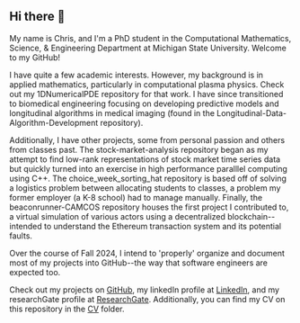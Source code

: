 ## Hi there 👋

My name is Chris, and I'm a PhD student in the Computational Mathematics, Science, & Engineering Department at Michigan State University. Welcome to my GitHub!

I have quite a few academic interests. However, my background is in applied mathematics, particularly in computational plasma physics. Check out my 1DNumericalPDE repository for that work. I have since transitioned to biomedical engineering focusing on developing predictive models and longitudinal algorithms in medical imaging (found in the Longitudinal-Data-Algorithm-Development repository). 

Additionally, I have other projects, some from personal passion and others from classes past. The stock-market-analysis repository began as my attempt to find low-rank representations of stock market time series data but quickly turned into an exercise in high performance paralllel computing using C++. The choice_week_sorting_hat repository is based off of solving a logistics problem between allocating students to classes, a problem my former employer (a K-8 school) had to manage manually. Finally, the beaconrunner-CAMCOS repository houses the first project I contributed to, a virtual simulation of various actors using a decentralized blockchain--intended to understand the Ethereum transaction system and its potential faults.

Over the course of Fall 2024, I intend to 'properly' organize and document most of my projects into GitHub--the way that software engineers are expected too.

Check out my projects on [GitHub](https://www.github.com/ChrisG32123), my linkedIn profile at [LinkedIn](https://www.linkedin.com/in/chris-m-gerlach/), and my researchGate profile at [ResearchGate](https://www.researchgate.net/profile/Chris-Gerlach-2).
Additionally, you can find my CV on this repository in the [CV](https://github.com/ChrisG32123/ChrisG32123/tree/main/CV) folder.



<!--
**ChrisG32123/ChrisG32123** is a ✨ _special_ ✨ repository because its `README.md` (this file) appears on your GitHub profile.

Here are some ideas to get you started:

- 🔭 I’m currently working on ...
- 🌱 I’m currently learning ...
- 👯 I’m looking to collaborate on ...
- 🤔 I’m looking for help with ...
- 💬 Ask me about ...
- 📫 How to reach me: ...
- 😄 Pronouns: ...
- ⚡ Fun fact: ...
-->
